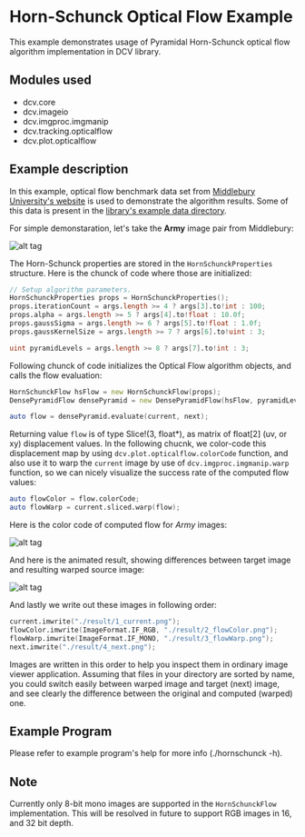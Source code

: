 # Horn-Schunck Optical Flow Example


This example demonstrates usage of Pyramidal Horn-Schunck optical flow algorithm implementation in DCV library.


## Modules used
* dcv.core
* dcv.imageio
* dcv.imgproc.imgmanip
* dcv.tracking.opticalflow
* dcv.plot.opticalflow

## Example description

In this example, optical flow benchmark data set from [Middlebury University's website](http://vision.middlebury.edu/flow/data/) 
is used to demonstrate the algorithm results. Some of this data is present in the 
[library's example data directory](https://github.com/libmir/dcv/tree/master/examples/data/optflow).

For simple demonstaration, let's take the **Army** image pair from Middlebury:

![alt tag](https://github.com/libmir/dcv/blob/master/examples/tracking/hornschunck/result/0_army_example.gif)

The Horn-Schunck properties are stored in the `HornSchunckProperties` structure. Here is the chunck of code
where those are initialized:

```d
// Setup algorithm parameters.
HornSchunckProperties props = HornSchunckProperties();
props.iterationCount = args.length >= 4 ? args[3].to!int : 100;
props.alpha = args.length >= 5 ? args[4].to!float : 10.0f;
props.gaussSigma = args.length >= 6 ? args[5].to!float : 1.0f;
props.gaussKernelSize = args.length >= 7 ? args[6].to!uint : 3;

uint pyramidLevels = args.length >= 8 ? args[7].to!int : 3;

```

Following chunck of code initializes the Optical Flow algorithm objects, and calls the flow evaluation:
```d
HornSchunckFlow hsFlow = new HornSchunckFlow(props);
DensePyramidFlow densePyramid = new DensePyramidFlow(hsFlow, pyramidLevels); 

auto flow = densePyramid.evaluate(current, next);
 ```

Returning value `flow` is of type Slice!(3, float*), as matrix of float[2] (uv, or xy) displacement values. 
In the following chucnk, we color-code this displacement map by using `dcv.plot.opticalflow.colorCode` function, 
and also use it to warp the `current` image by use of `dcv.imgproc.imgmanip.warp` function,
so we can nicely visualize the success rate of the computed flow values:

```d
auto flowColor = flow.colorCode;
auto flowWarp = current.sliced.warp(flow);
```

Here is the color code of computed flow for *Army* images:

![alt tag](https://github.com/libmir/dcv/blob/master/examples/tracking/hornschunck/result/2_flowColor.png)

And here is the animated result, showing differences between target image and resulting warped source image:

![alt tag](https://github.com/libmir/dcv/blob/master/examples/tracking/hornschunck/result/5_flowWarp.gif)

And lastly we write out these images in following order:

```d
current.imwrite("./result/1_current.png");
flowColor.imwrite(ImageFormat.IF_RGB, "./result/2_flowColor.png");
flowWarp.imwrite(ImageFormat.IF_MONO, "./result/3_flowWarp.png");
next.imwrite("./result/4_next.png");
```

Images are written in this order to help you inspect them in ordinary image viewer application. Assuming that
files in your directory are sorted by name, you could switch easily between warped image and target (next) image, 
and see clearly the difference between the original and computed (warped) one.

## Example Program

Please refer to example program's help for more info (./hornschunck -h).

## Note

Currently only 8-bit mono images are supported in the `HornSchunckFlow` implementation. This will be resolved in
future to support RGB images in 16, and 32 bit depth.



